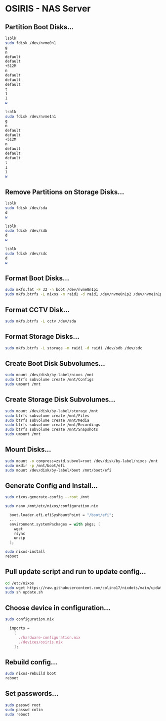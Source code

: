 # OSIRIS - NAS Server

## Partition Boot Disks...
```bash
lsblk
sudo fdisk /dev/nvme0n1
g
n
default
default
+512M
n
default
default
default
t
1
1
w
```

```bash
lsblk
sudo fdisk /dev/nvme1n1
g
n
default
default
+512M
n
default
default
default
t
1
1
w
```

## Remove Partitions on Storage Disks...
```bash
lsblk
sudo fdisk /dev/sda
d
w
```

```bash
lsblk
sudo fdisk /dev/sdb
d
w
```

```bash
lsblk
sudo fdisk /dev/sdc
d
w
```

## Format Boot Disks...
```bash
sudo mkfs.fat -F 32 -n boot /dev/nvme0n1p1
sudo mkfs.btrfs -L nixos -m raid1 -d raid1 /dev/nvme0n1p2 /dev/nvme1n1p2
```

## Format CCTV Disk...
```bash
sudo mkfs.btrfs -L cctv /dev/sda
```

## Format Storage Disks...
```bash
sudo mkfs.btrfs -L storage -m raid1 -d raid1 /dev/sdb /dev/sdc
```

## Create Boot Disk Subvolumes...
```bash
sudo mount /dev/disk/by-label/nixos /mnt
sudo btrfs subvolume create /mnt/Configs
sudo umount /mnt
```

## Create Storage Disk Subvolumes...
```bash
sudo mount /dev/disk/by-label/storage /mnt
sudo btrfs subvolume create /mnt/Files
sudo btrfs subvolume create /mnt/Media
sudo btrfs subvolume create /mnt/Recordings
sudo btrfs subvolume create /mnt/Snapshots
sudo umount /mnt
```

## Mount Disks...
```bash
sudo mount -o compress=zstd,subvol=root /dev/disk/by-label/nixos /mnt
sudo mkdir -p /mnt/boot/efi
sudo mount /dev/disk/by-label/boot /mnt/boot/efi
```

## Generate Config and Install...
```bash
sudo nixos-generate-config --root /mnt
```

```bash
sudo nano /mnt/etc/nixos/configuration.nix
```

```nix
  boot.loader.efi.efiSysMountPoint = "/boot/efi";
  ...
  environment.systemPackages = with pkgs; [
    wget
    rsync
    unzip
  ];
```

```bash
sudo nixos-install
reboot
```

## Pull update script and run to update config...
```bash
cd /etc/nixos
sudo wget https://raw.githubusercontent.com/colino17/nixdots/main/update.sh
sudo sh update.sh
```

## Choose device in configuration...
```bash
sudo configuration.nix
```
```nix
  imports =
    [
      ./hardware-configuration.nix
      ./devices/osiris.nix
    ];
```

## Rebuild config...
```bash
sudo nixos-rebuild boot
reboot
```

## Set passwords...
```bash
sudo passwd root
sudo passwd colin
sudo reboot
```
